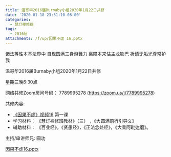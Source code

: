 ```yaml
---
title: 温哥华2016届Burnaby小组2020年1月22日共修
date: '2020-01-18 23:31:10-08:00'
categories:
  - 慧灯禅修班
tags:
  - 2016届
attachments: /f/up/因果不虚 16.pptx
---
```

诸法等性本基法界中 自现圆满三身游舞力 离障本来怙主龙钦巴 祈请无垢光尊常护我

温哥华2016届Burnaby小组2020年1月22日共修 

星期三晚6:30点

网络共修Zoom房间号码： 7789995278 (<https://zoom.us/j/7789995278>)

共修内容: 

* [《因果不虚》视频16](https://www.youtube.com/watch?v=bovrZjDxf3c) 第一课
* 学习材料：  《慧灯禅修班教材》（三） ，《大圆满前行引导文》
* 辅助材料：  《百业经》，《贤愚经》，《正法念处经》，《大乘阿毗达磨》。

主持/串讲师兄: 圆功

[因果不虚16.pptx](%2Ff%2Fup%2F%E5%9B%A0%E6%9E%9C%E4%B8%8D%E8%99%9A+16.pptx)



